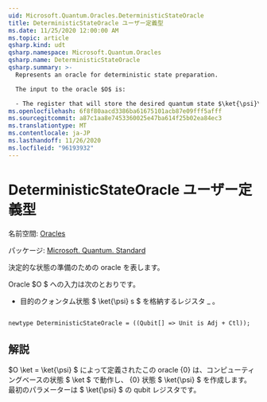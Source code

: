 ```yaml
---
uid: Microsoft.Quantum.Oracles.DeterministicStateOracle
title: DeterministicStateOracle ユーザー定義型
ms.date: 11/25/2020 12:00:00 AM
ms.topic: article
qsharp.kind: udt
qsharp.namespace: Microsoft.Quantum.Oracles
qsharp.name: DeterministicStateOracle
qsharp.summary: >-
  Represents an oracle for deterministic state preparation.

  The input to the oracle $O$ is:

  - The register that will store the desired quantum state $\ket{\psi}\_s$.
ms.openlocfilehash: 6f8f80aacd3386ba61675101acb87e09fff5afff
ms.sourcegitcommit: a87c1aa8e7453360025e47ba614f25b02ea84ec3
ms.translationtype: MT
ms.contentlocale: ja-JP
ms.lasthandoff: 11/26/2020
ms.locfileid: "96193932"
---
```

# <a name="deterministicstateoracle-user-defined-type"></a>DeterministicStateOracle ユーザー定義型

名前空間: [Oracles](xref:Microsoft.Quantum.Oracles)

パッケージ: [Microsoft. Quantum. Standard](https://nuget.org/packages/Microsoft.Quantum.Standard)


決定的な状態の準備のための oracle を表します。

Oracle $O $ への入力は次のとおりです。

- 目的のクォンタム状態 $ \ket{\psi} s $ を格納するレジスタ \_ 。

```qsharp

newtype DeterministicStateOracle = ((Qubit[] => Unit is Adj + Ctl));
```



## <a name="remarks"></a>解説

$O \ket = \ket{\psi} $ によって定義されたこの oracle {0} は、コンピューティングベースの状態 $ \ket $ で動作し、 {0} 状態 $ \ket{\psi} $ を作成します。
最初のパラメーターは $ \ket{\psi} $ の qubit レジスタです。